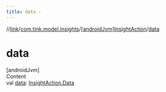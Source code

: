 ```yaml
---
title: data -
---
```

//[link](../../index.md)/[com.tink.model.insights](../index.md)/[[androidJvm]InsightAction](index.md)/[data](data.md)



# data  
[androidJvm]  
Content  
val [data](data.md): [InsightAction.Data](-data/index.md)  



